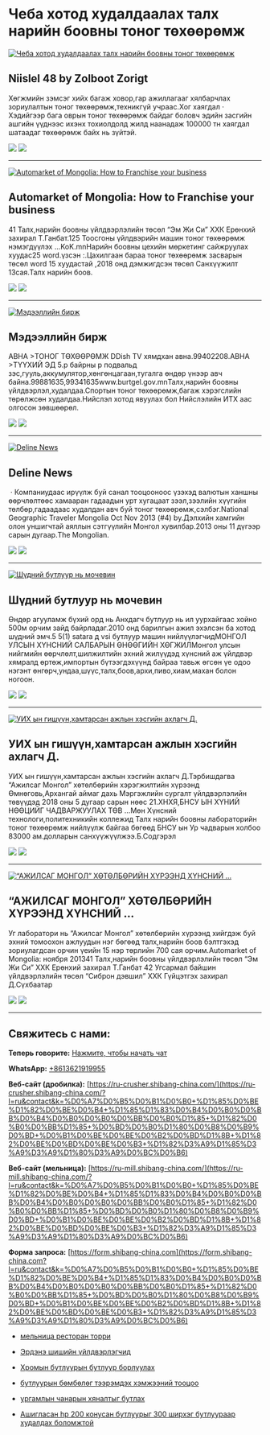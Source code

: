 # Чеба хотод худалдаалах талх нарийн боовны тоног төхөөрөмж

<a href="https://swt.shibang-china.com/?l=ru&img&k=%D0%A7%D0%B5%D0%B1%D0%B0+%D1%85%D0%BE%D1%82%D0%BE%D0%B4+%D1%85%D1%83%D0%B4%D0%B0%D0%BB%D0%B4%D0%B0%D0%B0%D0%BB%D0%B0%D1%85+%D1%82%D0%B0%D0%BB%D1%85+%D0%BD%D0%B0%D1%80%D0%B8%D0%B9%D0%BD+%D0%B1%D0%BE%D0%BE%D0%B2%D0%BD%D1%8B+%D1%82%D0%BE%D0%BD%D0%BE%D0%B3+%D1%82%D3%A9%D1%85%D3%A9%D3%A9%D1%80%D3%A9%D0%BC%D0%B6" target="_blank">![Чеба хотод худалдаалах талх нарийн боовны тоног төхөөрөмж](http://static.shibang-china.com/all-800x300/698.jpg)</a>

## Niislel 48 by Zolboot Zorigt
Хөгжмийн зэмсэг хийх багаж ховор,гар ажиллагааг хялбарчлах зориулалтын тоног төхөөрөмж,техникгүй учраас.Хог хаягдал&nbsp;&#0183;&#32;Хэдийгээр бага оврын тоног төхөөрөмж байдаг боловч эдийн засгийн ашгийн үүднээс ихэнх тохиолдолд жилд наанадаж 100000 тн хаягдал шатаадаг төхөөрөмж байх нь зүйтэй.


<a href="https://whatsapp.shibangsoft.com/WhatsApp.php" target="_blank" title="WhatsApp">![](http://static.shibang-china.com/icon/whatsapp.png)</a> <a href="https://swt.shibang-china.com/?l=ru&icon&k=%D0%A7%D0%B5%D0%B1%D0%B0+%D1%85%D0%BE%D1%82%D0%BE%D0%B4+%D1%85%D1%83%D0%B4%D0%B0%D0%BB%D0%B4%D0%B0%D0%B0%D0%BB%D0%B0%D1%85+%D1%82%D0%B0%D0%BB%D1%85+%D0%BD%D0%B0%D1%80%D0%B8%D0%B9%D0%BD+%D0%B1%D0%BE%D0%BE%D0%B2%D0%BD%D1%8B+%D1%82%D0%BE%D0%BD%D0%BE%D0%B3+%D1%82%D3%A9%D1%85%D3%A9%D3%A9%D1%80%D3%A9%D0%BC%D0%B6" target="_blank">![](http://static.shibang-china.com/icon/chat-ru.png)</a>

---

<a href="https://swt.shibang-china.com/?l=ru&img&k=%D0%A7%D0%B5%D0%B1%D0%B0+%D1%85%D0%BE%D1%82%D0%BE%D0%B4+%D1%85%D1%83%D0%B4%D0%B0%D0%BB%D0%B4%D0%B0%D0%B0%D0%BB%D0%B0%D1%85+%D1%82%D0%B0%D0%BB%D1%85+%D0%BD%D0%B0%D1%80%D0%B8%D0%B9%D0%BD+%D0%B1%D0%BE%D0%BE%D0%B2%D0%BD%D1%8B+%D1%82%D0%BE%D0%BD%D0%BE%D0%B3+%D1%82%D3%A9%D1%85%D3%A9%D3%A9%D1%80%D3%A9%D0%BC%D0%B6" target="_blank">![Automarket of Mongolia: How to Franchise your business](http://static.shibang-china.com/all-800x300/1196.jpg)</a>

## Automarket of Mongolia: How to Franchise your business
41 Талх,нарийн боовны үйлдвэрлэлийн төсөл “Эм Жи Си” ХХК Ерөнхий захирал Т.Ганбат.125 Тоосгоны үйлдвэрийн машин тоног төхөөрөмж нэмэгдүүлэх …KoK.mnНарийн боовны цехийн мөркетинг сайжруулах хуудас25 word.үзсэн :.Цахилгаан бараа тоног төхөөрөмж засварын төсөл word 15 хуудастай ,2018 онд дэмжигдсэн төсөл Санхүүжилт 13сая.Талх нарийн боов.


<a href="https://whatsapp.shibangsoft.com/WhatsApp.php" target="_blank" title="WhatsApp">![](http://static.shibang-china.com/icon/whatsapp.png)</a> <a href="https://swt.shibang-china.com/?l=ru&icon&k=%D0%A7%D0%B5%D0%B1%D0%B0+%D1%85%D0%BE%D1%82%D0%BE%D0%B4+%D1%85%D1%83%D0%B4%D0%B0%D0%BB%D0%B4%D0%B0%D0%B0%D0%BB%D0%B0%D1%85+%D1%82%D0%B0%D0%BB%D1%85+%D0%BD%D0%B0%D1%80%D0%B8%D0%B9%D0%BD+%D0%B1%D0%BE%D0%BE%D0%B2%D0%BD%D1%8B+%D1%82%D0%BE%D0%BD%D0%BE%D0%B3+%D1%82%D3%A9%D1%85%D3%A9%D3%A9%D1%80%D3%A9%D0%BC%D0%B6" target="_blank">![](http://static.shibang-china.com/icon/chat-ru.png)</a>

---

<a href="https://swt.shibang-china.com/?l=ru&img&k=%D0%A7%D0%B5%D0%B1%D0%B0+%D1%85%D0%BE%D1%82%D0%BE%D0%B4+%D1%85%D1%83%D0%B4%D0%B0%D0%BB%D0%B4%D0%B0%D0%B0%D0%BB%D0%B0%D1%85+%D1%82%D0%B0%D0%BB%D1%85+%D0%BD%D0%B0%D1%80%D0%B8%D0%B9%D0%BD+%D0%B1%D0%BE%D0%BE%D0%B2%D0%BD%D1%8B+%D1%82%D0%BE%D0%BD%D0%BE%D0%B3+%D1%82%D3%A9%D1%85%D3%A9%D3%A9%D1%80%D3%A9%D0%BC%D0%B6" target="_blank">![Мэдээллийн бирж](http://static.shibang-china.com/all-800x300/895.jpg)</a>

## Мэдээллийн бирж
АВНА &gt;ТОНОГ ТӨХӨӨРӨМЖ DDish TV хямдхан авна.99402208.АВНА &gt;ТҮҮХИЙ ЭД 5.р байрны р подвальд зэс,гууль,аккумулятор,хөнгөнцагаан,тугалга өндөр үнээр авч байна.99881635,99341635www.burtgel.gov.mnТалх,нарийн боовны үйлдвэрлэл,худалдаа.Спортын тоног төхөөрөмж,багаж хэрэгслийн төрөлжсөн худалдаа.Нийслэл хотод явуулах бол Нийслэлийн ИТХ аас олгосон зөвшөөрөл.


<a href="https://whatsapp.shibangsoft.com/WhatsApp.php" target="_blank" title="WhatsApp">![](http://static.shibang-china.com/icon/whatsapp.png)</a> <a href="https://swt.shibang-china.com/?l=ru&icon&k=%D0%A7%D0%B5%D0%B1%D0%B0+%D1%85%D0%BE%D1%82%D0%BE%D0%B4+%D1%85%D1%83%D0%B4%D0%B0%D0%BB%D0%B4%D0%B0%D0%B0%D0%BB%D0%B0%D1%85+%D1%82%D0%B0%D0%BB%D1%85+%D0%BD%D0%B0%D1%80%D0%B8%D0%B9%D0%BD+%D0%B1%D0%BE%D0%BE%D0%B2%D0%BD%D1%8B+%D1%82%D0%BE%D0%BD%D0%BE%D0%B3+%D1%82%D3%A9%D1%85%D3%A9%D3%A9%D1%80%D3%A9%D0%BC%D0%B6" target="_blank">![](http://static.shibang-china.com/icon/chat-ru.png)</a>

---

<a href="https://swt.shibang-china.com/?l=ru&img&k=%D0%A7%D0%B5%D0%B1%D0%B0+%D1%85%D0%BE%D1%82%D0%BE%D0%B4+%D1%85%D1%83%D0%B4%D0%B0%D0%BB%D0%B4%D0%B0%D0%B0%D0%BB%D0%B0%D1%85+%D1%82%D0%B0%D0%BB%D1%85+%D0%BD%D0%B0%D1%80%D0%B8%D0%B9%D0%BD+%D0%B1%D0%BE%D0%BE%D0%B2%D0%BD%D1%8B+%D1%82%D0%BE%D0%BD%D0%BE%D0%B3+%D1%82%D3%A9%D1%85%D3%A9%D3%A9%D1%80%D3%A9%D0%BC%D0%B6" target="_blank">![Deline News](http://static.shibang-china.com/all-800x300/164.jpg)</a>

## Deline News
&nbsp;&#0183;&#32;Компаниудаас ирүүлж буй санал тооцооноос үзэхэд валютын ханшны өөрчлөлтөөс хамааран гадаадын урт хугацаат зээл,зээлийн хүүгийн төлбөр,гадаадаас худалдан авч буй тоног төхөөрөмж,сэлбэг.National Geographic Traveler Mongolia Oct Nov 2013 (#4) by.Дэлхийн хамгийн олон уншигчтай аяллын сэтгүүлийн Монгол хувилбар.2013 оны 11 дүгээр сарын дугаар.The Mongolian.


<a href="https://whatsapp.shibangsoft.com/WhatsApp.php" target="_blank" title="WhatsApp">![](http://static.shibang-china.com/icon/whatsapp.png)</a> <a href="https://swt.shibang-china.com/?l=ru&icon&k=%D0%A7%D0%B5%D0%B1%D0%B0+%D1%85%D0%BE%D1%82%D0%BE%D0%B4+%D1%85%D1%83%D0%B4%D0%B0%D0%BB%D0%B4%D0%B0%D0%B0%D0%BB%D0%B0%D1%85+%D1%82%D0%B0%D0%BB%D1%85+%D0%BD%D0%B0%D1%80%D0%B8%D0%B9%D0%BD+%D0%B1%D0%BE%D0%BE%D0%B2%D0%BD%D1%8B+%D1%82%D0%BE%D0%BD%D0%BE%D0%B3+%D1%82%D3%A9%D1%85%D3%A9%D3%A9%D1%80%D3%A9%D0%BC%D0%B6" target="_blank">![](http://static.shibang-china.com/icon/chat-ru.png)</a>

---

<a href="https://swt.shibang-china.com/?l=ru&img&k=%D0%A7%D0%B5%D0%B1%D0%B0+%D1%85%D0%BE%D1%82%D0%BE%D0%B4+%D1%85%D1%83%D0%B4%D0%B0%D0%BB%D0%B4%D0%B0%D0%B0%D0%BB%D0%B0%D1%85+%D1%82%D0%B0%D0%BB%D1%85+%D0%BD%D0%B0%D1%80%D0%B8%D0%B9%D0%BD+%D0%B1%D0%BE%D0%BE%D0%B2%D0%BD%D1%8B+%D1%82%D0%BE%D0%BD%D0%BE%D0%B3+%D1%82%D3%A9%D1%85%D3%A9%D3%A9%D1%80%D3%A9%D0%BC%D0%B6" target="_blank">![Шүдний бутлуур нь мочевин](http://static.shibang-china.com/all-800x300/587.jpg)</a>

## Шүдний бутлуур нь мочевин
Өндөр агууламж бүхий орд нь Анхдагч бутлуур нь ил уурхайгаас хойно 500м орчим зайд байрладаг.2010 онд барилгын ажил эхэлсэн ба хотод шүдний эмч.5 5(1) satara д vsi бутлуур машин нийлүүлэгчидМОНГОЛ УЛСЫН ХҮНСНИЙ САЛБАРЫН ӨНӨӨГИЙН ХӨГЖИЛМонгол улсын нийгмийн өөрчлөлт,шилжилтийн эхний жилүүдэд хүнсний аж үйлдвэр хямралд өртөж,импортын бүтээгдэхүүнд байраа тавьж өгсөн үе одоо нэгэнт өнгөрч,ундаа,шүүс,талх,боов,архи,пиво,хиам,махан болон ногоон.


<a href="https://whatsapp.shibangsoft.com/WhatsApp.php" target="_blank" title="WhatsApp">![](http://static.shibang-china.com/icon/whatsapp.png)</a> <a href="https://swt.shibang-china.com/?l=ru&icon&k=%D0%A7%D0%B5%D0%B1%D0%B0+%D1%85%D0%BE%D1%82%D0%BE%D0%B4+%D1%85%D1%83%D0%B4%D0%B0%D0%BB%D0%B4%D0%B0%D0%B0%D0%BB%D0%B0%D1%85+%D1%82%D0%B0%D0%BB%D1%85+%D0%BD%D0%B0%D1%80%D0%B8%D0%B9%D0%BD+%D0%B1%D0%BE%D0%BE%D0%B2%D0%BD%D1%8B+%D1%82%D0%BE%D0%BD%D0%BE%D0%B3+%D1%82%D3%A9%D1%85%D3%A9%D3%A9%D1%80%D3%A9%D0%BC%D0%B6" target="_blank">![](http://static.shibang-china.com/icon/chat-ru.png)</a>

---

<a href="https://swt.shibang-china.com/?l=ru&img&k=%D0%A7%D0%B5%D0%B1%D0%B0+%D1%85%D0%BE%D1%82%D0%BE%D0%B4+%D1%85%D1%83%D0%B4%D0%B0%D0%BB%D0%B4%D0%B0%D0%B0%D0%BB%D0%B0%D1%85+%D1%82%D0%B0%D0%BB%D1%85+%D0%BD%D0%B0%D1%80%D0%B8%D0%B9%D0%BD+%D0%B1%D0%BE%D0%BE%D0%B2%D0%BD%D1%8B+%D1%82%D0%BE%D0%BD%D0%BE%D0%B3+%D1%82%D3%A9%D1%85%D3%A9%D3%A9%D1%80%D3%A9%D0%BC%D0%B6" target="_blank">![УИХ ын гишүүн,хамтарсан ажлын хэсгийн ахлагч Д.](http://static.shibang-china.com/all-800x300/1060.jpg)</a>

## УИХ ын гишүүн,хамтарсан ажлын хэсгийн ахлагч Д.
УИХ ын гишүүн,хамтарсан ажлын хэсгийн ахлагч Д.Тэрбишдагва “Ажилсаг Монгол” хөтөлбөрийн хэрэгжилтийн хүрээнд Өмнөговь,Архангай аймаг дахь Мэргэжлийн сургалт үйлдвэрлэлийн төвүүдэд 2018 оны 5 дугаар сарын нөөс 21.ХНХЯ,БНСУ ЫН ХҮНИЙ НӨӨЦИЙГ ЧАДВАРЖУУЛАХ ТӨВ …Мөн Хүнсний технологи,политехникийн коллежид Талх нарийн боовны лабораторийн тоног төхөөрөмж нийлүүлж байгаа бөгөөд БНСУ ын Ур чадварын холбоо 83000 ам.долларын санхүүжүүлжээ.Б.Содгэрэл


<a href="https://whatsapp.shibangsoft.com/WhatsApp.php" target="_blank" title="WhatsApp">![](http://static.shibang-china.com/icon/whatsapp.png)</a> <a href="https://swt.shibang-china.com/?l=ru&icon&k=%D0%A7%D0%B5%D0%B1%D0%B0+%D1%85%D0%BE%D1%82%D0%BE%D0%B4+%D1%85%D1%83%D0%B4%D0%B0%D0%BB%D0%B4%D0%B0%D0%B0%D0%BB%D0%B0%D1%85+%D1%82%D0%B0%D0%BB%D1%85+%D0%BD%D0%B0%D1%80%D0%B8%D0%B9%D0%BD+%D0%B1%D0%BE%D0%BE%D0%B2%D0%BD%D1%8B+%D1%82%D0%BE%D0%BD%D0%BE%D0%B3+%D1%82%D3%A9%D1%85%D3%A9%D3%A9%D1%80%D3%A9%D0%BC%D0%B6" target="_blank">![](http://static.shibang-china.com/icon/chat-ru.png)</a>

---

<a href="https://swt.shibang-china.com/?l=ru&img&k=%D0%A7%D0%B5%D0%B1%D0%B0+%D1%85%D0%BE%D1%82%D0%BE%D0%B4+%D1%85%D1%83%D0%B4%D0%B0%D0%BB%D0%B4%D0%B0%D0%B0%D0%BB%D0%B0%D1%85+%D1%82%D0%B0%D0%BB%D1%85+%D0%BD%D0%B0%D1%80%D0%B8%D0%B9%D0%BD+%D0%B1%D0%BE%D0%BE%D0%B2%D0%BD%D1%8B+%D1%82%D0%BE%D0%BD%D0%BE%D0%B3+%D1%82%D3%A9%D1%85%D3%A9%D3%A9%D1%80%D3%A9%D0%BC%D0%B6" target="_blank">![“АЖИЛСАГ МОНГОЛ” ХӨТӨЛБӨРИЙН ХҮРЭЭНД ХҮНСНИЙ …](http://static.shibang-china.com/all-800x300/291.jpg)</a>

## “АЖИЛСАГ МОНГОЛ” ХӨТӨЛБӨРИЙН ХҮРЭЭНД ХҮНСНИЙ …
Уг лаборатори нь “Ажилсаг Монгол” хөтөлбөрийн хүрээнд хийгдэж буй эхний томоохон ажлуудын нэг бөгөөд талх,нарийн боов бэлтгэхэд зориулагдсан орчин үеийн 15 нэр төрлийн 700 сая орчим.Automarket of Mongolia: ноября 201341 Талх,нарийн боовны үйлдвэрлэлийн төсөл “Эм Жи Си” ХХК Ерөнхий захирал Т.Ганбат 42 Угсармал байшин үйлдвэрлэлийн төсөл “Сиброн дэвшил” ХХК Гүйцэтгэх захирал Д.Сүхбаатар


<a href="https://whatsapp.shibangsoft.com/WhatsApp.php" target="_blank" title="WhatsApp">![](http://static.shibang-china.com/icon/whatsapp.png)</a> <a href="https://swt.shibang-china.com/?l=ru&icon&k=%D0%A7%D0%B5%D0%B1%D0%B0+%D1%85%D0%BE%D1%82%D0%BE%D0%B4+%D1%85%D1%83%D0%B4%D0%B0%D0%BB%D0%B4%D0%B0%D0%B0%D0%BB%D0%B0%D1%85+%D1%82%D0%B0%D0%BB%D1%85+%D0%BD%D0%B0%D1%80%D0%B8%D0%B9%D0%BD+%D0%B1%D0%BE%D0%BE%D0%B2%D0%BD%D1%8B+%D1%82%D0%BE%D0%BD%D0%BE%D0%B3+%D1%82%D3%A9%D1%85%D3%A9%D3%A9%D1%80%D3%A9%D0%BC%D0%B6" target="_blank">![](http://static.shibang-china.com/icon/chat-ru.png)</a>

---
## Свяжитесь с нами:

**Теперь говорите:** [Нажмите, чтобы начать чат](https://swt.shibang-china.com?l=ru&contact&k=%D0%A7%D0%B5%D0%B1%D0%B0+%D1%85%D0%BE%D1%82%D0%BE%D0%B4+%D1%85%D1%83%D0%B4%D0%B0%D0%BB%D0%B4%D0%B0%D0%B0%D0%BB%D0%B0%D1%85+%D1%82%D0%B0%D0%BB%D1%85+%D0%BD%D0%B0%D1%80%D0%B8%D0%B9%D0%BD+%D0%B1%D0%BE%D0%BE%D0%B2%D0%BD%D1%8B+%D1%82%D0%BE%D0%BD%D0%BE%D0%B3+%D1%82%D3%A9%D1%85%D3%A9%D3%A9%D1%80%D3%A9%D0%BC%D0%B6)

**WhatsApp:**  [+8613621919955](https://whatsapp.shibangsoft.com/WhatsApp.php)

**Веб-сайт (дробилка):** [https://ru-crusher.shibang-china.com/](https://ru-crusher.shibang-china.com/?l=ru&contact&k=%D0%A7%D0%B5%D0%B1%D0%B0+%D1%85%D0%BE%D1%82%D0%BE%D0%B4+%D1%85%D1%83%D0%B4%D0%B0%D0%BB%D0%B4%D0%B0%D0%B0%D0%BB%D0%B0%D1%85+%D1%82%D0%B0%D0%BB%D1%85+%D0%BD%D0%B0%D1%80%D0%B8%D0%B9%D0%BD+%D0%B1%D0%BE%D0%BE%D0%B2%D0%BD%D1%8B+%D1%82%D0%BE%D0%BD%D0%BE%D0%B3+%D1%82%D3%A9%D1%85%D3%A9%D3%A9%D1%80%D3%A9%D0%BC%D0%B6)

**Веб-сайт (мельница):** [https://ru-mill.shibang-china.com/](https://ru-mill.shibang-china.com/?l=ru&contact&k=%D0%A7%D0%B5%D0%B1%D0%B0+%D1%85%D0%BE%D1%82%D0%BE%D0%B4+%D1%85%D1%83%D0%B4%D0%B0%D0%BB%D0%B4%D0%B0%D0%B0%D0%BB%D0%B0%D1%85+%D1%82%D0%B0%D0%BB%D1%85+%D0%BD%D0%B0%D1%80%D0%B8%D0%B9%D0%BD+%D0%B1%D0%BE%D0%BE%D0%B2%D0%BD%D1%8B+%D1%82%D0%BE%D0%BD%D0%BE%D0%B3+%D1%82%D3%A9%D1%85%D3%A9%D3%A9%D1%80%D3%A9%D0%BC%D0%B6)

**Форма запроса:** [https://form.shibang-china.com](https://form.shibang-china.com?l=ru&contact&k=%D0%A7%D0%B5%D0%B1%D0%B0+%D1%85%D0%BE%D1%82%D0%BE%D0%B4+%D1%85%D1%83%D0%B4%D0%B0%D0%BB%D0%B4%D0%B0%D0%B0%D0%BB%D0%B0%D1%85+%D1%82%D0%B0%D0%BB%D1%85+%D0%BD%D0%B0%D1%80%D0%B8%D0%B9%D0%BD+%D0%B1%D0%BE%D0%BE%D0%B2%D0%BD%D1%8B+%D1%82%D0%BE%D0%BD%D0%BE%D0%B3+%D1%82%D3%A9%D1%85%D3%A9%D3%A9%D1%80%D3%A9%D0%BC%D0%B6)

* [мельница ресторан торри](../130/%D0%BC%D0%B5%D0%BB%D1%8C%D0%BD%D0%B8%D1%86%D0%B0%20%D1%80%D0%B5%D1%81%D1%82%D0%BE%D1%80%D0%B0%D0%BD%20%D1%82%D0%BE%D1%80%D1%80%D0%B8.md)

* [Эрдэнэ шишийн үйлдвэрлэгчид](../128/%D0%AD%D1%80%D0%B4%D1%8D%D0%BD%D1%8D%20%D1%88%D0%B8%D1%88%D0%B8%D0%B9%D0%BD%20%D2%AF%D0%B9%D0%BB%D0%B4%D0%B2%D1%8D%D1%80%D0%BB%D1%8D%D0%B3%D1%87%D0%B8%D0%B4.md)

* [Хромын бутлуурын бутлуур борлуулах](../129/%D0%A5%D1%80%D0%BE%D0%BC%D1%8B%D0%BD%20%D0%B1%D1%83%D1%82%D0%BB%D1%83%D1%83%D1%80%D1%8B%D0%BD%20%D0%B1%D1%83%D1%82%D0%BB%D1%83%D1%83%D1%80%20%D0%B1%D0%BE%D1%80%D0%BB%D1%83%D1%83%D0%BB%D0%B0%D1%85.md)

* [бутлуурын бөмбөлөг тээрэмдэх хэмжээний тооцоо](../126/%D0%B1%D1%83%D1%82%D0%BB%D1%83%D1%83%D1%80%D1%8B%D0%BD%20%D0%B1%D3%A9%D0%BC%D0%B1%D3%A9%D0%BB%D3%A9%D0%B3%20%D1%82%D1%8D%D1%8D%D1%80%D1%8D%D0%BC%D0%B4%D1%8D%D1%85%20%D1%85%D1%8D%D0%BC%D0%B6%D1%8D%D1%8D%D0%BD%D0%B8%D0%B9%20%D1%82%D0%BE%D0%BE%D1%86%D0%BE%D0%BE.md)

* [ургамлын чанарын хяналтыг бутлах](../129/%D1%83%D1%80%D0%B3%D0%B0%D0%BC%D0%BB%D1%8B%D0%BD%20%D1%87%D0%B0%D0%BD%D0%B0%D1%80%D1%8B%D0%BD%20%D1%85%D1%8F%D0%BD%D0%B0%D0%BB%D1%82%D1%8B%D0%B3%20%D0%B1%D1%83%D1%82%D0%BB%D0%B0%D1%85.md)

* [Ашигласан hp 200 конусан бутлуурыг 300 ширхэг бутлуураар худалдах боломжтой](../130/%D0%90%D1%88%D0%B8%D0%B3%D0%BB%D0%B0%D1%81%D0%B0%D0%BD%20hp%20200%20%D0%BA%D0%BE%D0%BD%D1%83%D1%81%D0%B0%D0%BD%20%D0%B1%D1%83%D1%82%D0%BB%D1%83%D1%83%D1%80%D1%8B%D0%B3%20300%20%D1%88%D0%B8%D1%80%D1%85%D1%8D%D0%B3%20%D0%B1%D1%83%D1%82%D0%BB%D1%83%D1%83%D1%80%D0%B0%D0%B0%D1%80%20%D1%85%D1%83%D0%B4%D0%B0%D0%BB%D0%B4%D0%B0%D1%85%20%D0%B1%D0%BE%D0%BB%D0%BE%D0%BC%D0%B6%D1%82%D0%BE%D0%B9.md)